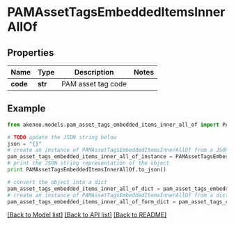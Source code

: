# PAMAssetTagsEmbeddedItemsInnerAllOf


## Properties
Name | Type | Description | Notes
------------ | ------------- | ------------- | -------------
**code** | **str** | PAM asset tag code | 

## Example

```python
from akeneo.models.pam_asset_tags_embedded_items_inner_all_of import PAMAssetTagsEmbeddedItemsInnerAllOf

# TODO update the JSON string below
json = "{}"
# create an instance of PAMAssetTagsEmbeddedItemsInnerAllOf from a JSON string
pam_asset_tags_embedded_items_inner_all_of_instance = PAMAssetTagsEmbeddedItemsInnerAllOf.from_json(json)
# print the JSON string representation of the object
print PAMAssetTagsEmbeddedItemsInnerAllOf.to_json()

# convert the object into a dict
pam_asset_tags_embedded_items_inner_all_of_dict = pam_asset_tags_embedded_items_inner_all_of_instance.to_dict()
# create an instance of PAMAssetTagsEmbeddedItemsInnerAllOf from a dict
pam_asset_tags_embedded_items_inner_all_of_form_dict = pam_asset_tags_embedded_items_inner_all_of.from_dict(pam_asset_tags_embedded_items_inner_all_of_dict)
```
[[Back to Model list]](../README.md#documentation-for-models) [[Back to API list]](../README.md#documentation-for-api-endpoints) [[Back to README]](../README.md)


